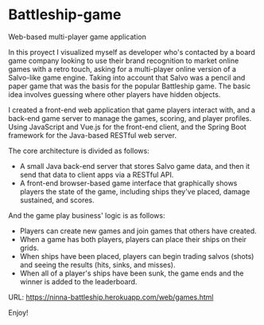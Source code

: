 # Battleship-game
Web-based multi-player game application

In this proyect I visualized myself as developer who's contacted by a board game company looking to use their brand recognition to market online games with a retro touch, asking for a multi-player online version of a Salvo-like game engine. Taking into account that Salvo was a pencil and paper game that was the basis for the popular Battleship game. The basic idea involves guessing where other players have hidden objects. 

I created a front-end web application that game players interact with, and a back-end game server to manage the games, scoring, and player profiles. Using JavaScript and Vue.js for the front-end client, and the Spring Boot framework for the Java-based RESTful web server.

The core architecture is divided as follows:

- A small Java back-end server that stores Salvo game data, and then it send that data to client apps via a RESTful API.
- A front-end browser-based game interface that graphically shows players the state of the game, including ships they've placed, damage sustained, and scores.

And the game play business' logic is as follows:

- Players can create new games and join games that others have created.
- When a game has both players, players can place their ships on their grids.
- When ships have been placed, players can begin trading salvos (shots) and seeing the results (hits, sinks, and misses).
- When all of a player's ships have been sunk, the game ends and the winner is added to the leaderboard.

URL:  https://ninna-battleship.herokuapp.com/web/games.html

Enjoy!
